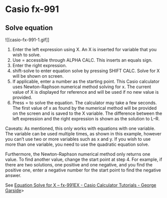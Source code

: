 # Casio fx-991

## Solve equation

![[casio-fx-991-1.gif]]

1. Enter the left expression using X. An X is inserted for variable that you wish to solve.
2. Use = accessible through ALPHA CALC. This inserts an equals sign.
3. Enter the right expression.
4. shift-solve to enter equation solve by pressing SHIFT CALC. Solve for X will be shown on screen.
5. If applicable, enter a number as the starting point. This Casio calculator uses Newton-Raphson numerical method solving for x. The current value of X is displayed for reference and will be used if no new value is provided.
6. Press = to solve the equation. The calculator may take a few seconds.
The first value of x as found by the numerical method will be provided on the screen and is saved to the X variable. The difference between the left expression and the right expression is shown as the solution to L–R.

Caveats: As mentioned, this only works with equations with one variable. The variable can be used multiple times, as shown in this example, however you can’t use two or more variables such as x and y. If you wish to use more than one variable, you need to use the quadratic equation solve.

Furthermore, the Newton-Raphson numerical method only returns one value. To find another value, change the start point at step 4. For example, if there are two solutions, one positive and one negative, and you find the positive one, enter a negative number for the start point to find the negative answer.

See [Equation Solve for X – fx-991EX - Casio Calculator Tutorials - George Garside](https://georgegarside.com/blog/casio-calculator-tutorials/equation-solve/)>